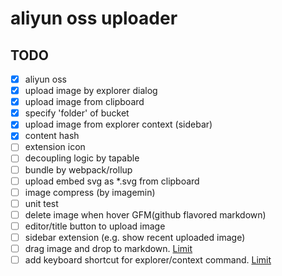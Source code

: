 # aliyun oss uploader


## TODO

* [x] aliyun oss
* [x] upload image by explorer dialog
* [x] upload image from clipboard
* [x] specify 'folder' of bucket
* [x] upload image from explorer context (sidebar)
* [x] content hash
* [ ] extension icon
* [ ] decoupling logic by tapable
* [ ] bundle by webpack/rollup
* [ ] upload embed svg as *.svg from clipboard
* [ ] image compress (by imagemin)
* [ ] unit test
* [ ] delete image when hover GFM(github flavored markdown)
* [ ] editor/title button to upload image
* [ ] sidebar extension (e.g. show recent uploaded image)
* [ ] drag image and drop to markdown. [Limit](https://github.com/microsoft/vscode/issues/5240)
* [ ] add keyboard shortcut for explorer/context command. [Limit](https://github.com/microsoft/vscode/issues/3553)